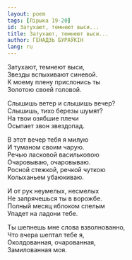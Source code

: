 ```yaml
---
layout: poem
tags: [Лірыка 19-20]
id: Затухают, темнеют выси...
title: Затухают, темнеют выси...
author: ГЕНАДЗЬ БУРАЎКІН
lang: ru
---
```



Затухают, темнеют выси,  
Звезды вспыхивают синевой.  
К моему плену прислонись ты  
Золотою своей головой.  

Слышишь ветер и слышишь вечер?  
Слышишь, тихо березы шумят?  
На твои озябшие плечи  
Осыпает звон звездопад.  

В этот вечер тебя я милую  
И туманом своим чарую.  
Речью ласковой васильковою  
Очаровываю, очаровываю.  
Росной стежкой, речкой чуткою  
Колыханьем убаюкиваю.  

И от рук неумелых, несмелых  
Не запрячешься ты в ворожбе.  
Полный месяц яблоком спелым  
Упадет на ладони тебе.  

Ты шепнешь мне слова взволнованно,  
Что вчера шептал тебе я,  
Околдованная, очарованная,  
Замилованная моя.  
